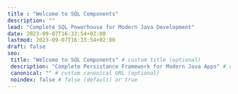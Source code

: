 ```yaml
---
title : "Welcome to SQL Components"
description: ""
lead: "Complete SQL Powerhouse for Modern Java Development"
date: 2023-09-07T16:33:54+02:00
lastmod: 2023-09-07T16:33:54+02:00
draft: false
seo:
 title: "Welcome to SQL Components" # custom title (optional)
 description: "Complete Persistance Framework for Modern Java Apps" # custom description (recommended)
 canonical: "" # custom canonical URL (optional)
 noindex: false # false (default) or true
---
```

